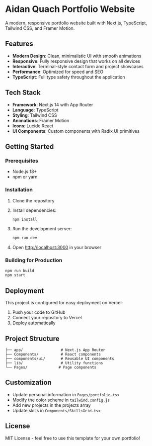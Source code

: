 # Aidan Quach Portfolio Website

A modern, responsive portfolio website built with Next.js, TypeScript, Tailwind CSS, and Framer Motion.

## Features

- **Modern Design**: Clean, minimalistic UI with smooth animations
- **Responsive**: Fully responsive design that works on all devices
- **Interactive**: Terminal-style contact form and project showcases
- **Performance**: Optimized for speed and SEO
- **TypeScript**: Full type safety throughout the application

## Tech Stack

- **Framework**: Next.js 14 with App Router
- **Language**: TypeScript
- **Styling**: Tailwind CSS
- **Animations**: Framer Motion
- **Icons**: Lucide React
- **UI Components**: Custom components with Radix UI primitives

## Getting Started

### Prerequisites

- Node.js 18+ 
- npm or yarn

### Installation

1. Clone the repository
2. Install dependencies:
   ```bash
   npm install
   ```

3. Run the development server:
   ```bash
   npm run dev
   ```

4. Open [http://localhost:3000](http://localhost:3000) in your browser

### Building for Production

```bash
npm run build
npm start
```

## Deployment

This project is configured for easy deployment on Vercel:

1. Push your code to GitHub
2. Connect your repository to Vercel
3. Deploy automatically

## Project Structure

```
├── app/                 # Next.js App Router
├── Components/          # React components
├── components/ui/       # Reusable UI components
├── lib/                 # Utility functions
└── Pages/              # Page components
```

## Customization

- Update personal information in `Pages/portfolio.tsx`
- Modify the color scheme in `tailwind.config.js`
- Add new projects in the projects array
- Update skills in `Components/SkillsGrid.tsx`

## License

MIT License - feel free to use this template for your own portfolio!

